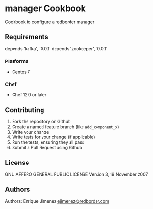 # manager Cookbook

Cookbook to configure a redborder manager

## Requirements

depends 'kafka', '0.0.1'
depends 'zookeeper', '0.0.1'

### Platforms

- Centos 7

### Chef

- Chef 12.0 or later

## Contributing

1. Fork the repository on Github
2. Create a named feature branch (like `add_component_x`)
3. Write your change
4. Write tests for your change (if applicable)
5. Run the tests, ensuring they all pass
6. Submit a Pull Request using Github

## License
GNU AFFERO GENERAL PUBLIC LICENSE Version 3, 19 November 2007

## Authors
Authors: Enrique Jimenez <ejimenez@redborder.com>

